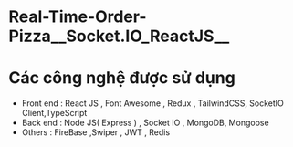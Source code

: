 # Real-Time-Order-Pizza__Socket.IO_ReactJS__

# Các công nghệ được sử dụng 
  - Front end : React JS , Font Awesome , Redux , TailwindCSS, SocketIO Client,TypeScript
  - Back end : Node JS( Express ) , Socket IO , MongoDB, Mongoose
  - Others : FireBase ,Swiper , JWT , Redis



